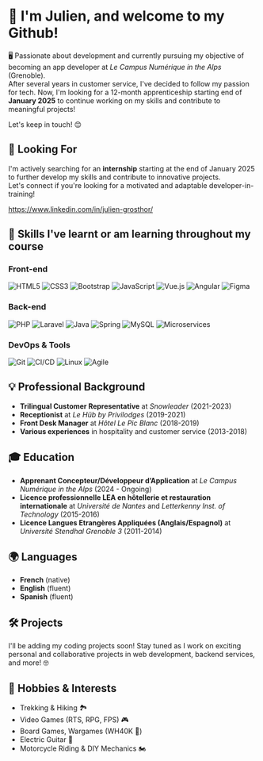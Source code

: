 # 👋 I'm Julien, and welcome to my Github!

🖥️ Passionate about development and currently pursuing my objective of becoming an app developer at *Le Campus Numérique in the Alps* (Grenoble).  
After several years in customer service, I've decided to follow my passion for tech. Now, I'm looking for a 12-month apprenticeship starting end of **January 2025** to continue working on my skills and contribute to meaningful projects!  
  
  Let's keep in touch! 😊

## 🎯 Looking For
I'm actively searching for an **internship** starting at the end of January 2025 to further develop my skills and contribute to innovative projects.  
Let's connect if you're looking for a motivated and adaptable developer-in-training!  

  https://www.linkedin.com/in/julien-grosthor/


## 🚀 Skills I've learnt or am learning throughout my course

### Front-end
![HTML5](https://img.shields.io/badge/HTML5-E34F26?style=for-the-badge&logo=html5&logoColor=white)  ![CSS3](https://img.shields.io/badge/CSS3-1572B6?style=for-the-badge&logo=css3&logoColor=white)  ![Bootstrap](https://img.shields.io/badge/Bootstrap-563D7C?style=for-the-badge&logo=bootstrap&logoColor=white)  ![JavaScript](https://img.shields.io/badge/JavaScript-F7DF1E?style=for-the-badge&logo=javascript&logoColor=black)  ![Vue.js](https://img.shields.io/badge/Vue.js-4FC08D?style=for-the-badge&logo=vue.js&logoColor=white)  ![Angular](https://img.shields.io/badge/Angular-DD0031?style=for-the-badge&logo=angular&logoColor=white)  ![Figma](https://img.shields.io/badge/Figma-F24E1E?style=for-the-badge&logo=figma&logoColor=white)

### Back-end
![PHP](https://img.shields.io/badge/PHP-777BB4?style=for-the-badge&logo=php&logoColor=white)  ![Laravel](https://img.shields.io/badge/Laravel-FF2D20?style=for-the-badge&logo=laravel&logoColor=white)  ![Java](https://img.shields.io/badge/Java-007396?style=for-the-badge&logo=java&logoColor=white)  ![Spring](https://img.shields.io/badge/Spring-6DB33F?style=for-the-badge&logo=spring&logoColor=white)  ![MySQL](https://img.shields.io/badge/MySQL-4479A1?style=for-the-badge&logo=mysql&logoColor=white)  ![Microservices](https://img.shields.io/badge/Microservices-ffca28?style=for-the-badge)

### DevOps & Tools
![Git](https://img.shields.io/badge/Git-F05032?style=for-the-badge&logo=git&logoColor=white)  ![CI/CD](https://img.shields.io/badge/CI%2FCD-4285F4?style=for-the-badge&logo=googlecloud&logoColor=white)  ![Linux](https://img.shields.io/badge/Linux-FCC624?style=for-the-badge&logo=linux&logoColor=black)  ![Agile](https://img.shields.io/badge/Agile-0052CC?style=for-the-badge&logo=jira&logoColor=white)


## 💡 Professional Background
- **Trilingual Customer Representative** at *Snowleader* (2021-2023)
- **Receptionist** at *Le Hüb by Privilodges* (2019-2021)
- **Front Desk Manager** at *Hôtel Le Pic Blanc* (2018-2019)
- **Various experiences** in hospitality and customer service (2013-2018)

## 🎓 Education
- **Apprenant Concepteur/Développeur d’Application** at *Le Campus Numérique in the Alps* (2024 - Ongoing)
- **Licence professionnelle LEA en hôtellerie et restauration internationale** at *Université de Nantes* and *Letterkenny Inst. of Technology* (2015-2016)
- **Licence Langues Etrangères Appliquées (Anglais/Espagnol)** at *Université Stendhal Grenoble 3* (2011-2014)

## 🌍 Languages
- **French** (native)
- **English** (fluent)
- **Spanish** (fluent)

## 🛠️ Projects
I'll be adding my coding projects soon! Stay tuned as I work on exciting personal and collaborative projects in web development, backend services, and more! 🤓

## 🎸 Hobbies & Interests
- Trekking & Hiking 🏞️
- Video Games (RTS, RPG, FPS) 🎮
- Board Games, Wargames (WH40K 👑)
- Electric Guitar 🎸
- Motorcycle Riding & DIY Mechanics 🏍️
